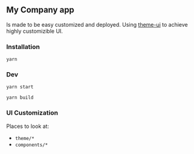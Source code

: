 ## My Company app

Is made to be easy customized and deployed. Using [theme-ui](https://theme-ui.com/home)
to achieve highly customizible UI.

### Installation

```
yarn
```

### Dev

```
yarn start
```

```
yarn build
```

### UI Customization

Places to look at:

- `theme/*`
- `components/*`
